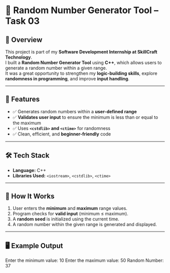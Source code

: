 # 🎯 Random Number Generator Tool – Task 03

## 📌 Overview
This project is part of my **Software Development Internship at SkillCraft Technology**.  
I built a **Random Number Generator Tool** using **C++**, which allows users to generate a random number within a given range.  
It was a great opportunity to strengthen my **logic-building skills**, explore **randomness in programming**, and improve **input handling**.

---

## 🚀 Features
- ✅ Generates random numbers within a **user-defined range**
- ✅ **Validates user input** to ensure the minimum is less than or equal to the maximum
- ✅ Uses **`<cstdlib>` and `<ctime>`** for randomness
- ✅ Clean, efficient, and **beginner-friendly** code

---

## 🛠️ Tech Stack
- **Language:** C++
- **Libraries Used:** `<iostream>`, `<cstdlib>`, `<ctime>`

---

## 📂 How It Works
1. User enters the **minimum** and **maximum** range values.
2. Program checks for **valid input** (minimum ≤ maximum).
3. A **random seed** is initialized using the current time.
4. A random number within the given range is generated and displayed.

---

## 🖥️ Example Output
Enter the minimum value: 10
Enter the maximum value: 50
Random Number: 37